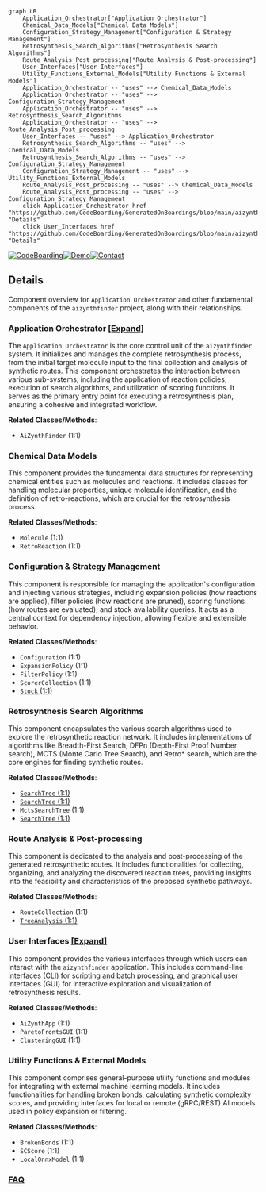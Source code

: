 ```mermaid
graph LR
    Application_Orchestrator["Application Orchestrator"]
    Chemical_Data_Models["Chemical Data Models"]
    Configuration_Strategy_Management["Configuration & Strategy Management"]
    Retrosynthesis_Search_Algorithms["Retrosynthesis Search Algorithms"]
    Route_Analysis_Post_processing["Route Analysis & Post-processing"]
    User_Interfaces["User Interfaces"]
    Utility_Functions_External_Models["Utility Functions & External Models"]
    Application_Orchestrator -- "uses" --> Chemical_Data_Models
    Application_Orchestrator -- "uses" --> Configuration_Strategy_Management
    Application_Orchestrator -- "uses" --> Retrosynthesis_Search_Algorithms
    Application_Orchestrator -- "uses" --> Route_Analysis_Post_processing
    User_Interfaces -- "uses" --> Application_Orchestrator
    Retrosynthesis_Search_Algorithms -- "uses" --> Chemical_Data_Models
    Retrosynthesis_Search_Algorithms -- "uses" --> Configuration_Strategy_Management
    Configuration_Strategy_Management -- "uses" --> Utility_Functions_External_Models
    Route_Analysis_Post_processing -- "uses" --> Chemical_Data_Models
    Route_Analysis_Post_processing -- "uses" --> Configuration_Strategy_Management
    click Application_Orchestrator href "https://github.com/CodeBoarding/GeneratedOnBoardings/blob/main/aizynthfinder/Application_Orchestrator.md" "Details"
    click User_Interfaces href "https://github.com/CodeBoarding/GeneratedOnBoardings/blob/main/aizynthfinder/User_Interfaces.md" "Details"
```

[![CodeBoarding](https://img.shields.io/badge/Generated%20by-CodeBoarding-9cf?style=flat-square)](https://github.com/CodeBoarding/GeneratedOnBoardings)[![Demo](https://img.shields.io/badge/Try%20our-Demo-blue?style=flat-square)](https://www.codeboarding.org/demo)[![Contact](https://img.shields.io/badge/Contact%20us%20-%20contact@codeboarding.org-lightgrey?style=flat-square)](mailto:contact@codeboarding.org)

## Details

Component overview for `Application Orchestrator` and other fundamental components of the `aizynthfinder` project, along with their relationships.

### Application Orchestrator [[Expand]](./Application_Orchestrator.md)
The `Application Orchestrator` is the core control unit of the `aizynthfinder` system. It initializes and manages the complete retrosynthesis process, from the initial target molecule input to the final collection and analysis of synthetic routes. This component orchestrates the interaction between various sub-systems, including the application of reaction policies, execution of search algorithms, and utilization of scoring functions. It serves as the primary entry point for executing a retrosynthesis plan, ensuring a cohesive and integrated workflow.


**Related Classes/Methods**:

- `AiZynthFinder` (1:1)


### Chemical Data Models
This component provides the fundamental data structures for representing chemical entities such as molecules and reactions. It includes classes for handling molecular properties, unique molecule identification, and the definition of retro-reactions, which are crucial for the retrosynthesis process.


**Related Classes/Methods**:

- `Molecule` (1:1)
- `RetroReaction` (1:1)


### Configuration & Strategy Management
This component is responsible for managing the application's configuration and injecting various strategies, including expansion policies (how reactions are applied), filter policies (how reactions are pruned), scoring functions (how routes are evaluated), and stock availability queries. It acts as a central context for dependency injection, allowing flexible and extensible behavior.


**Related Classes/Methods**:

- `Configuration` (1:1)
- `ExpansionPolicy` (1:1)
- `FilterPolicy` (1:1)
- `ScorerCollection` (1:1)
- <a href="https://github.com/MolecularAI/aizynthfinder/blob/master/aizynthfinder/context/stock/stock.py#L1-L1" target="_blank" rel="noopener noreferrer">`Stock` (1:1)</a>


### Retrosynthesis Search Algorithms
This component encapsulates the various search algorithms used to explore the retrosynthetic reaction network. It includes implementations of algorithms like Breadth-First Search, DFPn (Depth-First Proof Number search), MCTS (Monte Carlo Tree Search), and Retro* search, which are the core engines for finding synthetic routes.


**Related Classes/Methods**:

- <a href="https://github.com/MolecularAI/aizynthfinder/blob/master/aizynthfinder/search/dfpn/search_tree.py#L1-L1" target="_blank" rel="noopener noreferrer">`SearchTree` (1:1)</a>
- <a href="https://github.com/MolecularAI/aizynthfinder/blob/master/aizynthfinder/search/dfpn/search_tree.py#L1-L1" target="_blank" rel="noopener noreferrer">`SearchTree` (1:1)</a>
- `MctsSearchTree` (1:1)
- <a href="https://github.com/MolecularAI/aizynthfinder/blob/master/aizynthfinder/search/dfpn/search_tree.py#L1-L1" target="_blank" rel="noopener noreferrer">`SearchTree` (1:1)</a>


### Route Analysis & Post-processing
This component is dedicated to the analysis and post-processing of the generated retrosynthetic routes. It includes functionalities for collecting, organizing, and analyzing the discovered reaction trees, providing insights into the feasibility and characteristics of the proposed synthetic pathways.


**Related Classes/Methods**:

- `RouteCollection` (1:1)
- <a href="https://github.com/MolecularAI/aizynthfinder/blob/master/aizynthfinder/analysis/tree_analysis.py#L1-L1" target="_blank" rel="noopener noreferrer">`TreeAnalysis` (1:1)</a>


### User Interfaces [[Expand]](./User_Interfaces.md)
This component provides the various interfaces through which users can interact with the `aizynthfinder` application. This includes command-line interfaces (CLI) for scripting and batch processing, and graphical user interfaces (GUI) for interactive exploration and visualization of retrosynthesis results.


**Related Classes/Methods**:

- `AiZynthApp` (1:1)
- `ParetoFrontsGUI` (1:1)
- `ClusteringGUI` (1:1)


### Utility Functions & External Models
This component comprises general-purpose utility functions and modules for integrating with external machine learning models. It includes functionalities for handling broken bonds, calculating synthetic complexity scores, and providing interfaces for local or remote (gRPC/REST) AI models used in policy expansion or filtering.


**Related Classes/Methods**:

- `BrokenBonds` (1:1)
- `SCScore` (1:1)
- `LocalOnnxModel` (1:1)




### [FAQ](https://github.com/CodeBoarding/GeneratedOnBoardings/tree/main?tab=readme-ov-file#faq)